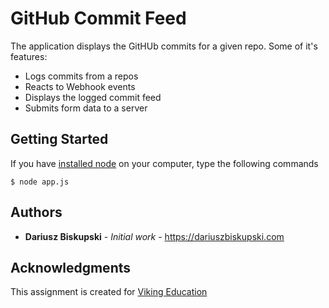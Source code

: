 # GitHub Commit Feed

The application displays the GitHUb commits for a given repo. Some of it's features:
- Logs commits from a repos
- Reacts to Webhook events
- Displays the logged commit feed
- Submits form data to a server


 
## Getting Started

If you have [installed node](https://nodejs.org/en/download/) on your computer, type the following commands

```
$ node app.js
```


## Authors

* **Dariusz Biskupski** - *Initial work* - https://dariuszbiskupski.com


## Acknowledgments

This assignment is created for [Viking Education](https://www.vikingcodeschool.com/)
